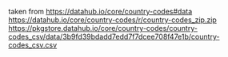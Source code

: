 taken from https://datahub.io/core/country-codes#data
https://datahub.io/core/country-codes/r/country-codes_zip.zip
https://pkgstore.datahub.io/core/country-codes/country-codes_csv/data/3b9fd39bdadd7edd7f7dcee708f47e1b/country-codes_csv.csv